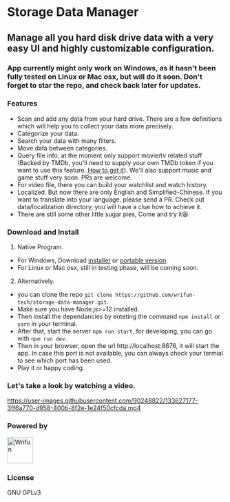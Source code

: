 # Storage Data Manager  
## Manage all you hard disk drive data with a very easy UI and highly customizable configuration.
### App currently might only work on Windows, as it hasn't been fully tested on Linux or Mac osx, but will do it soon. Don't forget to star the repo, and check back later for updates.
### Features
 - Scan and add any data from your hard drive. There are a few definitions which will help you to collect your data more precisely.
 - Categorize your data.
 - Search your data with many filters.
 - Move data between categories.
 - Query file info, at the moment only support movie/tv related stuff (Backed by TMDb, you'll need to supply your own TMDb token if you want to use this feature. [How to get it](https://developers.themoviedb.org/3/getting-started/introduction)). We'll also support music and game stuff very soon. PRs are welcome. 
 - For video file, there you can build your watchlist and watch history. 
 - Localized. But now there are only English and Simplified-Chinese. If you want to translate into your language, please send a PR. Check out data/localization directory, you will have a clue how to achieve it.
 - There are still some other little sugar pies, Come and try it😆.

### Download and Install
1) Native Program.
- For Windows, Download [installer](https://github.com/kezoo/storage-data-manager/releases/download/v1.8.19/StorageDataManager.Setup.1.8.19.exe) or [portable version](https://github.com/kezoo/storage-data-manager/releases/download/v1.8.19/StorageDataManager-v1.8.19-portable.exe).
- For Linux or Mac osx, still in testing phase, will be coming soon.

2) Alternatively. 
- you can clone the repo ```git clone https://github.com/wrifun-tech/storage-data-manager.git```.
- Make sure you have Node.js>=12 installed.
- Then install the dependancies by enteting the command ```npm install``` or ```yarn``` in your terminal.
- After that, start the server ```npm run start```, for developing, you can go with ```npm run dev```.
- Then in your browser, open the url http://localhost:8676, it will start the app. In case this port is not available, you can always check your termial to see which port has been used. 
- Play it or happy coding.

### Let's take a look by watching a video.
https://user-images.githubusercontent.com/90248822/133627177-3ff6a770-d958-400b-8f2e-1e24f50cfcda.mp4

### Powered by
<a href="https://www.wrifun.com"><img src="https://static.wrifun.com/medias/images/logo.png" width="60" alt="Wrifun" /></a>

### License
GNU GPLv3
